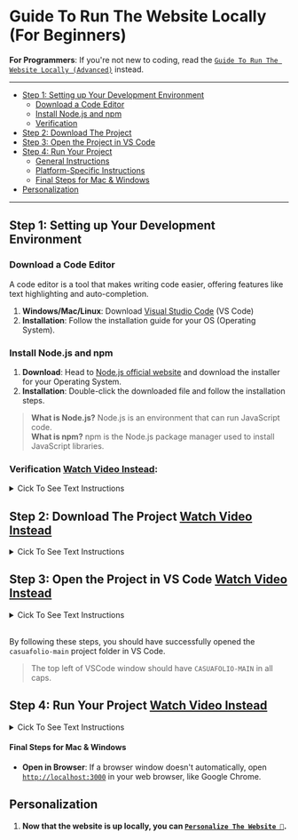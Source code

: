 # Guide To Run The Website Locally (For Beginners)

**For Programmers**: If you're not new to coding, read the [`Guide To Run The Website Locally (Advanced)`](./advanced_setup_guide.md) instead.

--- 

- [Step 1: Setting up Your Development Environment](#step-1-setting-up-your-development-environment)
  - [Download a Code Editor](#download-a-code-editor)
  - [Install Node.js and npm](#install-nodejs-and-npm)
  - [Verification](#verification-watch-video-instead)
- [Step 2: Download The Project](#step-2-download-the-project-watch-video-instead)
- [Step 3: Open the Project in VS Code](#step-3-open-the-project-in-vs-code-watch-video-instead)
- [Step 4: Run Your Project](#step-4-run-your-project-watch-video-instead)
  - [General Instructions](#general-instructions)
  - [Platform-Specific Instructions](#platform-specific-instructions)
  - [Final Steps for Mac & Windows](#final-steps-for-mac--windows)
- [Personalization](#personalization)

--- 

## Step 1: Setting up Your Development Environment

### Download a Code Editor

A code editor is a tool that makes writing code easier, offering features like text highlighting and auto-completion. 

1. **Windows/Mac/Linux**: Download [Visual Studio Code](https://code.visualstudio.com/) (VS Code)
2. **Installation**: Follow the installation guide for your OS (Operating System).

### Install Node.js and npm

1. **Download**: Head to [Node.js official website](https://nodejs.org/en/) and download the installer for your Operating System.
2. **Installation**: Double-click the downloaded file and follow the installation steps.

> **What is Node.js?** Node.js is an environment that can run JavaScript code.<br>
> **What is npm?** npm is the Node.js package manager used to install JavaScript libraries.

### Verification [Watch Video Instead](https://youtu.be/x7D-ENWIgGA?si=gR2DN8wm-po5pwca):
<details>
  <summary>Cick To See Text Instructions</summary>

 Open a new command prompt or terminal window and run `node -v` and `npm -v` to ensure that both Node.js and npm are installed.

</details>

## Step 2: Download The Project [Watch Video Instead](https://www.youtube.com/watch?v=qKkBuoXgzww&ab_channel=TahaAlNufaili)

<details>
  <summary>Cick To See Text Instructions</summary>

- Go to [the project GitHub page](https://github.com/ta0a2000t/casuafolio).
- Look for a button that says 'Code' and click it.
- Then click "Download ZIP".
- Once the ZIP file has downloaded, go ahead and unzip it.

</details>

## Step 3: Open the Project in VS Code [Watch Video Instead](https://youtu.be/4mmj50L1WZg)
<details>
  <summary>Cick To See Text Instructions</summary>

1. **Launch VS Code**: If not already running, open Visual Studio Code (VS Code).

2. **Initiate Project Opening**: Click on `File -> Open Folder` in the menu bar at the top.

3. **Navigate to Project Folder**: A file explorer will open. Navigate to the location where you unzipped the `casuafolio-main` folder.

4. **Select Project Folder**: Click on the `casuafolio-main` folder to select it, and then click on the "Open" button.
</details>

<br>

By following these steps, you should have successfully opened the `casuafolio-main` project folder in VS Code. 
>The top left of VSCode window should have `CASUAFOLIO-MAIN` in all caps.



## Step 4: Run Your Project [Watch Video Instead](https://www.youtube.com/watch?v=YaSbdXYKQQU&ab_channel=TahaAlNufaili)

<details>
  <summary>Cick To See Text Instructions</summary>

#### General Instructions

1. **Open Terminal in VSCode**: 
  - In VSCode, navigate to `Terminal > New Terminal` or `View > Terminal` from the menu to open a new terminal window.

#### Platform-Specific Instructions
---
**For Mac Users**

  2. **Install Dependencies**: In the terminal, type `npm install` and press `Enter`.

  3. **Run the Server**: In the terminal, type `npm start` and press `Enter`.

Certainly! Here's the revised section, now recommending the video for finding the complete path to the project folder:

---
**For Windows Users**

  2. **Find Project Path**: 
     - To find the complete path of your `casuafolio-main` folder, you can follow this video tutorial: [How to get the complete path to a file or folder on Windows 10](https://www.youtube.com/watch?v=MVoQhYWJuvw).
     - Make sure the path ends with `casuafolio-main`.

  3. **Navigate to Project in Command Prompt**: 
     - Open the 'Command Prompt' from your computer's search window.
     - Type `cd`, add a space, and then paste the copied output. It should look like `cd C:\some\path\to\casuafolio-main`. Press `Enter`.

  4. **Install Dependencies**: 
     - In the Command Prompt, type `npm install` and press `Enter`.
  
  5. **Run the Server**: 
     - In the Command Prompt, type `npm start` and press `Enter`.
---

</details>

#### Final Steps for Mac & Windows

  - **Open in Browser**: If a browser window doesn't automatically, open [`http://localhost:3000`](http://localhost:3000) in your web browser, like Google Chrome.


## Personalization

1. **Now that the website is up locally, you can [`Personalize The Website 🎨`](./personalize.md).**
